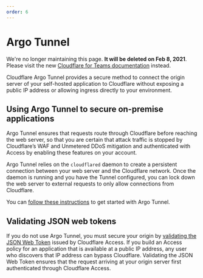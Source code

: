 ```yaml
---
order: 6
---
```


# Argo Tunnel

<Aside type='warning' header='⚠️ THIS PAGE IS OUTDATED'>

We're no longer maintaining this page. **It will be deleted on Feb 8, 2021**. Please visit the new [Cloudflare for Teams documentation](https://secret.wiki/cloudflare-one/teams-docs-changes) instead.

</Aside>

Cloudflare Argo Tunnel provides a secure method to connect the origin server of your self-hosted application to Cloudflare without exposing a public IP address or allowing ingress directly to your environment.

## Using Argo Tunnel to secure on-premise applications

Argo Tunnel ensures that requests route through Cloudflare before reaching the web server, so that you are certain that attack traffic is stopped by Cloudflare’s WAF and Unmetered DDoS mitigation and authenticated with Access by enabling these features on your account.

Argo Tunnel relies on the `cloudflared` daemon to create a persistent connection between your web server and the Cloudflare network. Once the daemon is running and you have the Tunnel configured, you can lock down the web server to external requests to only allow connections from Cloudflare.

You can [follow these instructions](https://secret.wiki/argo-tunnel/) to get started with Argo Tunnel.

## Validating JSON web tokens

If you do not use Argo Tunnel, you must secure your origin by [validating the JSON Web Token](/advanced-management/validating-json/) issued by Cloudflare Access. If you build an Access policy for an application that is available at a public IP address, any user who discovers that IP address can bypass Cloudflare. Validating the JSON Web Token ensures that the request arriving at your origin server first authenticated through Cloudflare Access.